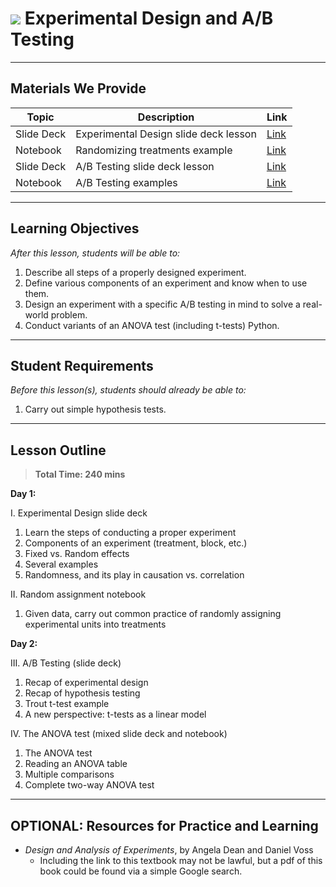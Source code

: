 # ![](https://ga-dash.s3.amazonaws.com/production/assets/logo-9f88ae6c9c3871690e33280fcf557f33.png) Experimental Design and A/B Testing

---

## Materials We Provide


| Topic | Description | Link |
| --- | --- | --- |
| Slide Deck | Experimental Design slide deck lesson | [Link](./experimental-design.pdf)|
| Notebook | Randomizing treatments example | [Link](./experimental-design-starter-code.ipynb)|
| Slide Deck | A/B Testing slide deck lesson | [Link](./ab-testing.pdf)|
| Notebook | A/B Testing examples | [Link](./ab-testing-starter-code.ipynb)|

---

## Learning Objectives

*After this lesson, students will be able to:*
1. Describe all steps of a properly designed experiment.
1. Define various components of an experiment and know when to use them.
1. Design an experiment with a specific A/B testing in mind to solve a real-world problem.
1. Conduct variants of an ANOVA test (including t-tests) Python.

---

## Student Requirements

*Before this lesson(s), students should already be able to:*
1. Carry out simple hypothesis tests.

---

## Lesson Outline

> **Total Time: 240 mins**

**Day 1:**

I. Experimental Design slide deck

1. Learn the steps of conducting a proper experiment
1. Components of an experiment (treatment, block, etc.)
1. Fixed vs. Random effects
1. Several examples
1. Randomness, and its play in causation vs. correlation

II. Random assignment notebook

1. Given data, carry out common practice of randomly assigning experimental units into treatments

**Day 2:**

III. A/B Testing (slide deck)

1. Recap of experimental design
1. Recap of hypothesis testing
1. Trout t-test example
1. A new perspective: t-tests as a linear model

IV. The ANOVA test (mixed slide deck and notebook)

1. The ANOVA test
1. Reading an ANOVA table
1. Multiple comparisons
1. Complete two-way ANOVA test

---

## OPTIONAL: Resources for Practice and Learning
* _Design and Analysis of Experiments_, by Angela Dean and Daniel Voss
    - Including the link to this textbook may not be lawful, but a pdf of this book could be found via a simple Google search.






